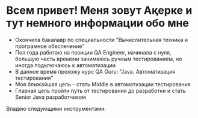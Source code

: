 # Всем привет! Меня зовут Ақерке и тут немного информации обо мне
- Окончила бакалавр по специальности "Вычислительная техника и програмное обеспечение"
- Пол года работаю на позиции QA Engineer, начинала с нуля, большую часть времени занимаюсь ручным тестированием, но иногда подключаюсь к автоматизации
- В данное время прохожу курс QA Guru: "Java. Автоматизация тестирования"
- Моя ближайшая цель - стать Middle в автоматизации тестирования
- Главная цель пройти путь от тестирования до разработки и стать Senior Java разработчиком

Владею следующими инструментами:


